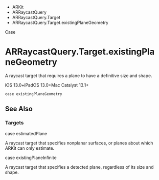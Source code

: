 

- ARKit
- ARRaycastQuery
- ARRaycastQuery.Target
-  ARRaycastQuery.Target.existingPlaneGeometry 

Case

# ARRaycastQuery.Target.existingPlaneGeometry

A raycast target that requires a plane to have a definitive size and shape.

iOS 13.0+iPadOS 13.0+Mac Catalyst 13.1+

``` source
case existingPlaneGeometry
```

## See Also

### Targets

case estimatedPlane

A raycast target that specifies nonplanar surfaces, or planes about which ARKit can only estimate.

case existingPlaneInfinite

A raycast target that specifies a detected plane, regardless of its size and shape.

